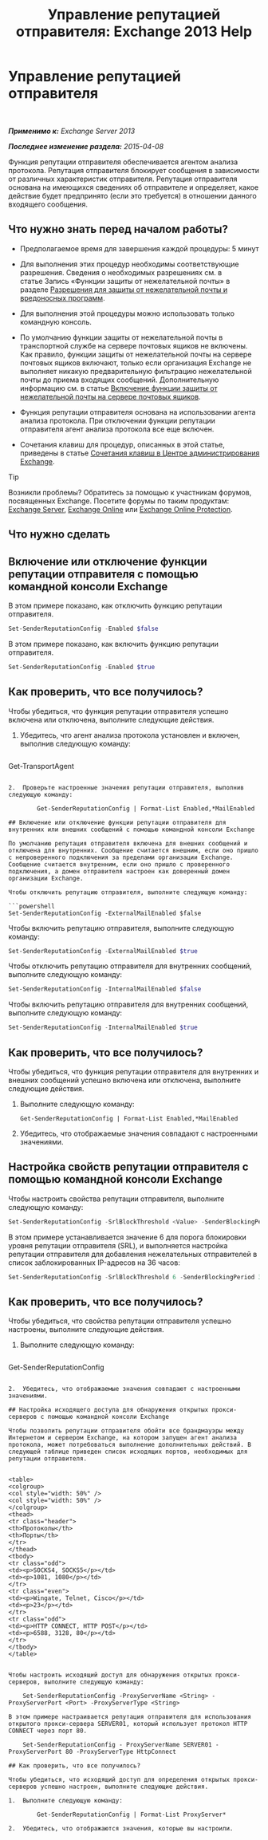 ﻿---
title: 'Управление репутацией отправителя: Exchange 2013 Help'
TOCTitle: Управление репутацией отправителя
ms:assetid: f2716bd9-e3ac-46d9-9264-4e3dabfa0f38
ms:mtpsurl: https://technet.microsoft.com/ru-ru/library/Bb125186(v=EXCHG.150)
ms:contentKeyID: 50489497
ms.date: 05/22/2018
mtps_version: v=EXCHG.150
ms.translationtype: MT
---

# Управление репутацией отправителя

 

_**Применимо к:** Exchange Server 2013_

_**Последнее изменение раздела:** 2015-04-08_

Функция репутации отправителя обеспечивается агентом анализа протокола. Репутация отправителя блокирует сообщения в зависимости от различных характеристик отправителя. Репутация отправителя основана на имеющихся сведениях об отправителе и определяет, какое действие будет предпринято (если это требуется) в отношении данного входящего сообщения.

## Что нужно знать перед началом работы?

  - Предполагаемое время для завершения каждой процедуры: 5 минут

  - Для выполнения этих процедур необходимы соответствующие разрешения. Сведения о необходимых разрешениях см. в статье Запись «Функции защиты от нежелательной почты» в разделе [Разрешения для защиты от нежелательной почты и вредоносных программ](anti-spam-and-anti-malware-permissions-exchange-2013-help.md).

  - Для выполнения этой процедуры можно использовать только командную консоль.

  - По умолчанию функции защиты от нежелательной почты в транспортной службе на сервере почтовых ящиков не включены. Как правило, функции защиты от нежелательной почты на сервере почтовых ящиков включают, только если организация Exchange не выполняет никакую предварительную фильтрацию нежелательной почты до приема входящих сообщений. Дополнительную информацию см. в статье [Включение функции защиты от нежелательной почты на сервере почтовых ящиков](enable-anti-spam-functionality-on-mailbox-servers-exchange-2013-help.md).

  - Функция репутации отправителя основана на использовании агента анализа протокола. При отключении функции репутации отправителя агент анализа протокола все еще включен.

  - Сочетания клавиш для процедур, описанных в этой статье, приведены в статье [Сочетания клавиш в Центре администрирования Exchange](keyboard-shortcuts-in-the-exchange-admin-center-exchange-online-protection-help.md).

> [!TIP]  
> Возникли проблемы? Обратитесь за помощью к участникам форумов, посвященных Exchange. Посетите форумы по таким продуктам: <a href="https://go.microsoft.com/fwlink/p/?linkid=60612">Exchange Server</a>, <a href="https://go.microsoft.com/fwlink/p/?linkid=267542">Exchange Online</a> или <a href="https://go.microsoft.com/fwlink/p/?linkid=285351">Exchange Online Protection</a>.


## Что нужно сделать

## Включение или отключение функции репутации отправителя с помощью командной консоли Exchange

В этом примере показано, как отключить функцию репутации отправителя.

```powershell
Set-SenderReputationConfig -Enabled $false
```

В этом примере показано, как включить функцию репутации отправителя.

```powershell
Set-SenderReputationConfig -Enabled $true
```

## Как проверить, что все получилось?

Чтобы убедиться, что функция репутации отправителя успешно включена или отключена, выполните следующие действия.

1.  Убедитесь, что агент анализа протокола установлен и включен, выполнив следующую команду:
    
    ```powershell
Get-TransportAgent
```

2.  Проверьте настроенные значения репутации отправителя, выполнив следующую команду:
    
        Get-SenderReputationConfig | Format-List Enabled,*MailEnabled

## Включение или отключение функции репутации отправителя для внутренних или внешних сообщений с помощью командной консоли Exchange

По умолчанию репутация отправителя включена для внешних сообщений и отключена для внутренних. Сообщение считается внешним, если оно пришло с непроверенного подключения за пределами организации Exchange. Сообщение считается внутренним, если оно пришло с проверенного подключения, а домен отправителя настроен как доверенный домен организации Exchange.

Чтобы отключить репутацию отправителя, выполните следующую команду:

```powershell
Set-SenderReputationConfig -ExternalMailEnabled $false
```

Чтобы включить репутацию отправителя, выполните следующую команду:

```powershell
Set-SenderReputationConfig -ExternalMailEnabled $true
```

Чтобы отключить репутацию отправителя для внутренних сообщений, выполните следующую команду:

```powershell
Set-SenderReputationConfig -InternalMailEnabled $false
```

Чтобы включить репутацию отправителя для внутренних сообщений, выполните следующую команду:

```powershell
Set-SenderReputationConfig -InternalMailEnabled $true
```

## Как проверить, что все получилось?

Чтобы убедиться, что функция репутации отправителя для внутренних и внешних сообщений успешно включена или отключена, выполните следующие действия.

1.  Выполните следующую команду:
    
        Get-SenderReputationConfig | Format-List Enabled,*MailEnabled

2.  Убедитесь, что отображаемые значения совпадают с настроенными значениями.

## Настройка свойств репутации отправителя с помощью командной консоли Exchange

Чтобы настроить свойства репутации отправителя, выполните следующую команду:

```powershell
Set-SenderReputationConfig -SrlBlockThreshold <Value> -SenderBlockingPeriod <Hours>
```

В этом примере устанавливается значение 6 для порога блокировки уровня репутации отправителя (SRL), и выполняется настройка репутации отправителя для добавления нежелательных отправителей в список заблокированных IP-адресов на 36 часов:

```powershell
Set-SenderReputationConfig -SrlBlockThreshold 6 -SenderBlockingPeriod 36
```

## Как проверить, что все получилось?

Чтобы убедиться, что свойства репутации отправителя успешно настроены, выполните следующие действия.

1.  Выполните следующую команду:
    
    ```powershell
Get-SenderReputationConfig
```

2.  Убедитесь, что отображаемые значения совпадают с настроенными значениями.

## Настройка исходящего доступа для обнаружения открытых прокси-серверов с помощью командной консоли Exchange

Чтобы позволить репутации отправителя обойти все брандмауэры между Интернетом и сервером Exchange, на котором запущен агент анализа протокола, может потребоваться выполнение дополнительных действий. В следующей таблице приведен список исходящих портов, необходимых для репутации отправителя.


<table>
<colgroup>
<col style="width: 50%" />
<col style="width: 50%" />
</colgroup>
<thead>
<tr class="header">
<th>Протоколы</th>
<th>Порты</th>
</tr>
</thead>
<tbody>
<tr class="odd">
<td><p>SOCKS4, SOCKS5</p></td>
<td><p>1081, 1080</p></td>
</tr>
<tr class="even">
<td><p>Wingate, Telnet, Cisco</p></td>
<td><p>23</p></td>
</tr>
<tr class="odd">
<td><p>HTTP CONNECT, HTTP POST</p></td>
<td><p>6588, 3128, 80</p></td>
</tr>
</tbody>
</table>


Чтобы настроить исходящий доступ для обнаружения открытых прокси-серверов, выполните следующую команду:

    Set-SenderReputationConfig -ProxyServerName <String> -ProxyServerPort <Port> -ProxyServerType <String>

В этом примере настраивается репутация отправителя для использования открытого прокси-сервера SERVER01, который использует протокол HTTP CONNECT через порт 80.

    Set-SenderReputationConfig - ProxyServerName SERVER01 -ProxyServerPort 80 -ProxyServerType HttpConnect

## Как проверить, что все получилось?

Чтобы убедиться, что исходящий доступ для определения открытых прокси-серверов успешно настроен, выполните следующие действия.

1.  Выполните следующую команду:
    
        Get-SenderReputationConfig | Format-List ProxyServer*

2.  Убедитесь, что отображаются значения, которые вы настроили.

